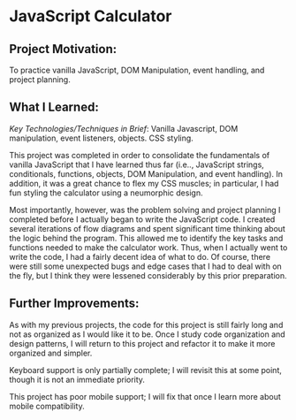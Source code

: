 # JavaScript Calculator

## Project Motivation:
To practice vanilla JavaScript, DOM Manipulation, event handling, and project planning.

## What I Learned:
*Key Technologies/Techniques in Brief*: Vanilla Javascript, DOM manipulation, event listeners, objects. CSS styling.

This project was completed in order to consolidate the fundamentals of vanilla JavaScript that I have learned thus far (i.e.., JavaScript strings, conditionals, functions, objects, DOM Manipulation, and event handling). In addition, it was a great chance to flex my CSS muscles; in particular, I had fun styling the calculator using a neumorphic design.

Most importantly, however, was the problem solving and project planning I completed before I actually began to write the JavaScript code. I created several iterations of flow diagrams and spent significant time thinking about the logic behind the program. This allowed me to identify the key tasks and functions needed to make the calculator work. Thus, when I actually went to write the code, I had a fairly decent idea of what to do. Of course, there were still some unexpected bugs and edge cases that I had to deal with on the fly, but I think they were lessened considerably by this prior preparation.

## Further Improvements:
As with my previous projects, the code for this project is still fairly long and not as organized as I would like it to be. Once I study code organization and design patterns, I will return to this project and refactor it to make it more organized and simpler.

Keyboard support is only partially complete; I will revisit this at some point, though it is not an immediate priority.

This project has poor mobile support; I will fix that once I learn more about mobile compatibility.
